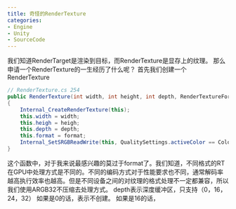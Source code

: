 ```yaml
---
title: 奇怪的RenderTexture
categories:
- Engine
- Unity
- SourceCode
---
```

我们知道RenderTarget是渲染到目标，而RenderTexture是显存上的纹理。
那么申请一个RenderTexture的一生经历了什么呢？
首先我们创建一个RenderTexture
```C#
// RenderTexture.cs 254
public RenderTexture(int width, int height, int depth, RenderTextureFormat format)
{
    Internal_CreateRenderTexture(this);
    this.width = width;
    this.heigh = heigh;
    this.depth = depth;
    this.format = format;
    Internal_SetSRGBReadWrite(this, QualitySettings.activeColor == ColorSpace.Linear);
}
```
这个函数中，对于我来说最感兴趣的莫过于format了。我们知道，不同格式的RT在GPU中处理方式是不同的。不同的编码方式对于性能要求也不同，通常解码率越高执行效率也越高。但是不同设备之间的对纹理的格式处理不一定都兼容，所以我们使用ARGB32不压缩去处理方式。
depth表示深度缓冲区，只支持（0，16，24，32）
如果是0的话，表示不创建。
如果是16的话，
